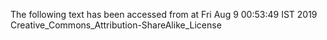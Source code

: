 The following text has been accessed from at Fri Aug 9 00:53:49 IST 2019
Creative_Commons_Attribution-ShareAlike_License
